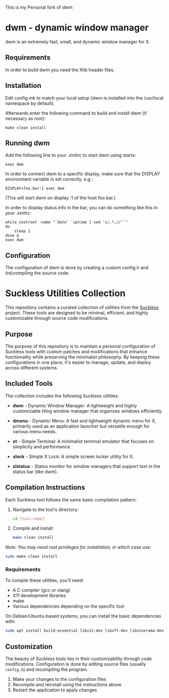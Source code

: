 This is my Personal fork of dwm




dwm - dynamic window manager
============================
dwm is an extremely fast, small, and dynamic window manager for X.


Requirements
------------
In order to build dwm you need the Xlib header files.


Installation
------------
Edit config.mk to match your local setup (dwm is installed into
the /usr/local namespace by default).

Afterwards enter the following command to build and install dwm (if
necessary as root):

    make clean install


Running dwm
-----------
Add the following line to your .xinitrc to start dwm using startx:

    exec dwm

In order to connect dwm to a specific display, make sure that
the DISPLAY environment variable is set correctly, e.g.:

    DISPLAY=foo.bar:1 exec dwm

(This will start dwm on display :1 of the host foo.bar.)

In order to display status info in the bar, you can do something
like this in your .xinitrc:

    while xsetroot -name "`date` `uptime | sed 's/.*,//'`"
    do
    	sleep 1
    done &
    exec dwm


Configuration
-------------
The configuration of dwm is done by creating a custom config.h
and (re)compiling the source code.

# Suckless Utilities Collection

This repository contains a curated collection of utilities from the [Suckless](https://suckless.org) project. These tools are designed to be minimal, efficient, and highly customizable through source code modifications.

## Purpose

The purpose of this repository is to maintain a personal configuration of Suckless tools with custom patches and modifications that enhance functionality while preserving the minimalist philosophy. By keeping these configurations in one place, it's easier to manage, update, and deploy across different systems.

## Included Tools

The collection includes the following Suckless utilities:

- **dwm** - Dynamic Window Manager: A lightweight and highly customizable tiling window manager that organizes windows efficiently.
  
- **dmenu** - Dynamic Menu: A fast and lightweight dynamic menu for X, primarily used as an application launcher but versatile enough for various menu needs.
  
- **st** - Simple Terminal: A minimalist terminal emulator that focuses on simplicity and performance.
  
- **slock** - Simple X Lock: A simple screen locker utility for X.
  
- **slstatus** - Status monitor for window managers that support text in the status bar (like dwm).

## Compilation Instructions

Each Suckless tool follows the same basic compilation pattern:

1. Navigate to the tool's directory:
   ```bash
   cd [tool-name]
   ```

2. Compile and install:
   ```bash
   make clean install
   ```

*Note: You may need root privileges for installation, in which case use:*
   ```bash
   sudo make clean install
   ```

### Requirements

To compile these utilities, you'll need:

- A C compiler (gcc or clang)
- X11 development libraries
- make
- Various dependencies depending on the specific tool

On Debian/Ubuntu-based systems, you can install the basic dependencies with:
```bash
sudo apt install build-essential libx11-dev libxft-dev libxinerama-dev
```

## Customization

The beauty of Suckless tools lies in their customizability through code modifications. Configuration is done by editing source files (usually `config.h`) and recompiling the program.

1. Make your changes to the configuration files
2. Recompile and reinstall using the instructions above
3. Restart the application to apply changes
